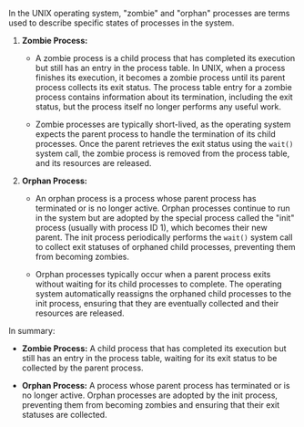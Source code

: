 In the UNIX operating system, "zombie" and "orphan" processes are terms used to describe specific states of processes in the system.

1. **Zombie Process:**
   - A zombie process is a child process that has completed its execution but still has an entry in the process table. In UNIX, when a process finishes its execution, it becomes a zombie process until its parent process collects its exit status. The process table entry for a zombie process contains information about its termination, including the exit status, but the process itself no longer performs any useful work.

   - Zombie processes are typically short-lived, as the operating system expects the parent process to handle the termination of its child processes. Once the parent retrieves the exit status using the `wait()` system call, the zombie process is removed from the process table, and its resources are released.

2. **Orphan Process:**
   - An orphan process is a process whose parent process has terminated or is no longer active. Orphan processes continue to run in the system but are adopted by the special process called the "init" process (usually with process ID 1), which becomes their new parent. The init process periodically performs the `wait()` system call to collect exit statuses of orphaned child processes, preventing them from becoming zombies.

   - Orphan processes typically occur when a parent process exits without waiting for its child processes to complete. The operating system automatically reassigns the orphaned child processes to the init process, ensuring that they are eventually collected and their resources are released.

In summary:
- **Zombie Process:** A child process that has completed its execution but still has an entry in the process table, waiting for its exit status to be collected by the parent process.
  
- **Orphan Process:** A process whose parent process has terminated or is no longer active. Orphan processes are adopted by the init process, preventing them from becoming zombies and ensuring that their exit statuses are collected.
